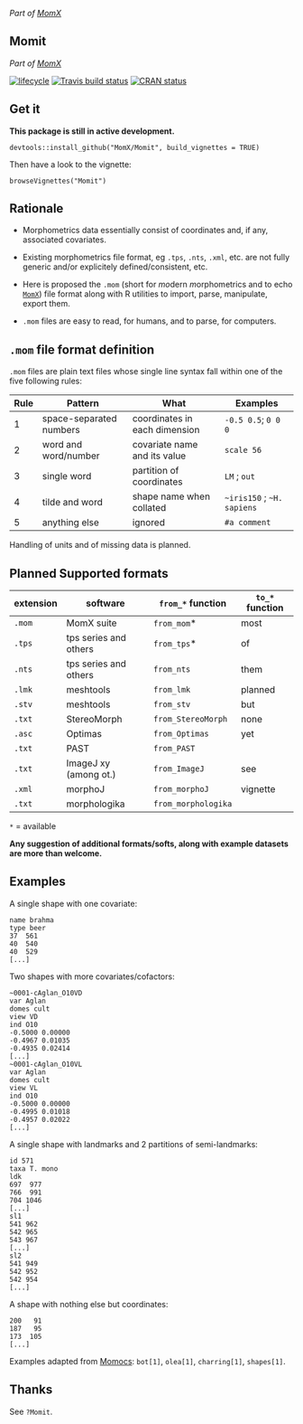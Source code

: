 
*Part of [MomX](https://momx.github.io/MomX/)*

<!-- README.md is generated from README.Rmd. Please edit that file -->

## Momit

*Part of
[MomX](https://momx.github.io/MomX/)*

[![lifecycle](https://img.shields.io/badge/lifecycle-experimental-orange.svg)](https://www.tidyverse.org/lifecycle/#experimental)
[![Travis build
status](https://travis-ci.org/MomX/Momit.svg?branch=master)](https://travis-ci.org/MomX/Momit)
[![CRAN
status](https://www.r-pkg.org/badges/version/Momit)](https://cran.r-project.org/package=Momit)

## Get it

**This package is still in active development.**

    devtools::install_github("MomX/Momit", build_vignettes = TRUE)

Then have a look to the vignette:

    browseVignettes("Momit")

## Rationale

  - Morphometrics data essentially consist of coordinates and, if any,
    associated covariates.

  - Existing morphometrics file format, eg `.tps`, `.nts`, `.xml`, etc.
    are not fully generic and/or explicitely defined/consistent, etc.

  - Here is proposed the `.mom` (short for *mo*dern *m*orphometrics and
    to echo [`MomX`](https://github.com/MomX)) file format along with R
    utilities to import, parse, manipulate, export them.

  - `.mom` files are easy to read, for humans, and to parse, for
    computers.

## `.mom` file format definition

`.mom` files are plain text files whose single line syntax fall within
one of the five following
rules:

| Rule | Pattern                 | What                          | Examples                   |
| ---- | ----------------------- | ----------------------------- | -------------------------- |
| 1    | space-separated numbers | coordinates in each dimension | `-0.5 0.5`; `0 0 0`        |
| 2    | word and word/number    | covariate name and its value  | `scale 56`                 |
| 3    | single word             | partition of coordinates      | `LM` ; `out`               |
| 4    | tilde and word          | shape name when collated      | `~iris150` ; `~H. sapiens` |
| 5    | anything else           | ignored                       | `#a comment`               |

Handling of units and of missing data is
planned.

## Planned Supported formats

| extension | software              | `from_*` function   | `to_*` function |
| --------- | --------------------- | ------------------- | --------------- |
| `.mom`    | MomX suite            | `from_mom`\*        | most            |
| `.tps`    | tps series and others | `from_tps`\*        | of              |
| `.nts`    | tps series and others | `from_nts`          | them            |
| `.lmk`    | meshtools             | `from_lmk`          | planned         |
| `.stv`    | meshtools             | `from_stv`          | but             |
| `.txt`    | StereoMorph           | `from_StereoMorph`  | none            |
| `.asc`    | Optimas               | `from_Optimas`      | yet             |
| `.txt`    | PAST                  | `from_PAST`         |                 |
| `.txt`    | ImageJ xy (among ot.) | `from_ImageJ`       | see             |
| `.xml`    | morphoJ               | `from_morphoJ`      | vignette        |
| `.txt`    | morphologika          | `from_morphologika` |                 |

`*` = available

**Any suggestion of additional formats/softs, along with example
datasets are more than welcome.**

## Examples

A single shape with one covariate:

    name brahma
    type beer
    37  561
    40  540
    40  529
    [...]

Two shapes with more covariates/cofactors:

    ~0001-cAglan_O10VD
    var Aglan
    domes cult
    view VD
    ind O10
    -0.5000 0.00000
    -0.4967 0.01035
    -0.4935 0.02414
    [...]
    ~0001-cAglan_O10VL 
    var Aglan
    domes cult
    view VL
    ind O10
    -0.5000 0.00000
    -0.4995 0.01018
    -0.4957 0.02022
    [...]

A single shape with landmarks and 2 partitions of semi-landmarks:

    id 571
    taxa T. mono
    ldk
    697  977
    766  991
    704 1046
    [...]
    sl1
    541 962
    542 965
    543 967
    [...]
    sl2
    541 949
    542 952
    542 954
    [...]

A shape with nothing else but coordinates:

    200   91
    187   95
    173  105
    [...]

Examples adapted from [Momocs](https://github.com/vbonhomme/Momocs/):
`bot[1]`, `olea[1]`, `charring[1]`, `shapes[1]`.

## Thanks

See `?Momit`.
